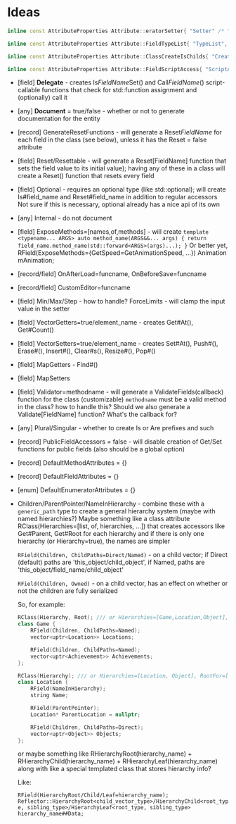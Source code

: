 # Ideas

```c++
inline const AttributeProperties Attribute::eratorSetter{ "Setter" /* "SetterName" ? */, "Only valid on Flag enums, will change the setter for this flag (if one is created) to this value", json::value_t::string};
````
```c++
inline const AttributeProperties Attribute::FieldTypeList{ "TypeList", "If set to an (reflected) enum name, creates IsX() { this->field == (decltype(this->field))N; } functions for each enumerator in the enum", json::value_t::string };
```
```c++
inline const AttributeProperties Attribute::ClassCreateIsChilds{ "CreateIsChilds", "Creates functions IsX (and AsX equivalents) for each subclass of this class in the given list, that checks if this object is of subclass X", json::value_t::array };
```
```c++
inline const AttributeProperties Attribute::FieldScriptAccess{ "ScriptAccess", "Whether or not to hook up the generated accessors (getter, setter) to the scripting system", json::value_t::boolean, true };
```

* [field] **Delegate** - creates Is*FieldName*Set() and Call*FieldName*() script-callable functions that check for std::function assignment and (optionally) call it
* [any] **Document** = true/false - whether or not to generate documentation for the entity
* [record] GenerateResetFunctions - will generate a Reset*FieldName* for each field in the class (see below), unless it has the Reset = false attribute
* [field] Reset/Resettable - will generate a Reset[FieldName] function that sets the field value to its initial value); having any of these in a class will create a Reset() function that resets every field
* [field] Optional - requires an optional type (like std::optional); will create Is#field_name and Reset#field_name in addition to regular accessors
Not sure if this is necessary, optional already has a nice api of its own
* [any] Internal - do not document
* [field] ExposeMethods=[names,of,methods] - will create `template <typename... ARGS> auto method_name(ARGS&&... args) { return field_name.method_name(std::forward<ARGS>(args)...); }`
		Or better yet, RField(ExposeMethods={GetSpeed=GetAnimationSpeed, ...}) Animation mAnimation;
* [record/field] OnAfterLoad=funcname, OnBeforeSave=funcname
* [record/field] CustomEditor=funcname
* [field] Min/Max/Step - how to handle?
		ForceLimits - will clamp the input value in the setter
* [field] VectorGetters=true/element_name - creates Get#At(), Get#Count()
* [field] VectorSetters=true/element_name - creates Set#At(), Push#(), Erase#(), Insert#(), Clear#s(), Resize#(), Pop#()
* [field] MapGetters - Find#()
* [field] MapSetters
* [field] Validator=methodname - will generate a ValidateFields(callback) function for the class (customizable)
	`methodname` must be a valid method in the class?
	how to handle this? Should we also generate a Validate[FieldName] function? What's the callback for?
* [any] Plural/Singular - whether to create Is or Are prefixes and such
* [record] PublicFieldAccessors = false - will disable creation of Get/Set functions for public fields (also should be a global option)
* [record] DefaultMethodAttributes = {}
* [record] DefaultFieldAttributes = {}
* [enum] DefaultEnumeratorAttributes = {}

* Children/ParentPointer/NameInHierarchy - combine these with a `generic_path` type to create a general hierarchy system (maybe with named hierarchies?)
	Maybe something like a class attribute RClass(Hierarchies=[list, of, hierarchies, ...]) that creates accessors like Get#Parent, Get#Root for each hierarchy
		and if there is only one hierarchy (or Hierarchy=true), the names are simpler

	`RField(Children, ChildPaths=Direct/Named)` - on a child vector; if Direct (default) paths are 'this_object/child_object', if Named, paths are 'this_object/field_name/child_object'

	`RField(Children, Owned)` - on a child vector, has an effect on whether or not the children are fully serialized

	So, for example:

	```c++
	RClass(Hierarchy, Root); /// or Hierarchies=[Game,Location,Object], RootFor=[Game,Location]
	class Game {
		RField(Children, ChildPaths=Named);
		vector<uptr<Location>> Locations;

		RField(Children, ChildPaths=Named);
		vector<uptr<Achievement>> Achievements;
	};

	RClass(Hierarchy); /// or Hierarchies=[Location, Object], RootFor=[Object]
	class Location {
		RField(NameInHierarchy);
		string Name;

		RField(ParentPointer);
		Location* ParentLocation = nullptr;

		RField(Children, ChildPaths=Direct);
		vector<uptr<Object>> Objects;
	};
	```

	or maybe something like RHierarchyRoot(hierarchy_name) + RHierarchyChild(hierarchy_name) + RHierarchyLeaf(hierarchy_name) along with like
	a special templated class that stores hierarchy info?

	Like:

	`RField(HierarchyRoot/Child/Leaf=hierarchy_name);`
	`Reflector::HierarchyRoot<child_vector_type>/HierarchyChild<root_type, sibling_type>/HierarchyLeaf<root_type, sibling_type> hierarchy_name##Data;`
